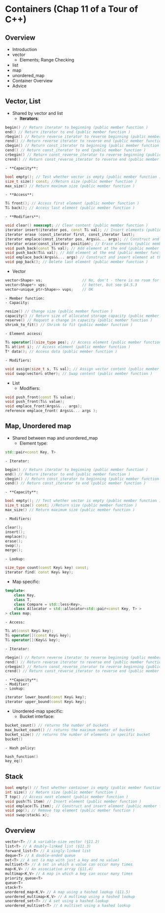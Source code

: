# Containers (Chap 11 of a Tour of C++)

## Overview
- Introduction
- vector
	- Elements; Range Checking
- list
- map
- unordered_map
- Container Overview
- Advice

## Vector, List
- Shared by vector and list
	- **Iterators**:
```cpp
begin() // Return iterator to beginning (public member function )
end() // Return iterator to end (public member function )
rbegin() // Return reverse iterator to reverse beginning (public member function )
rend() // Return reverse iterator to reverse end (public member function )
cbegin() // Return const_iterator to beginning (public member function )
cend() // Return const_iterator to end (public member function )
crbegin() // Return const_reverse_iterator to reverse beginning (public member function )
crend() // Return const_reverse_iterator to reverse end (public member function )
```
	- **Capacity**:
```cpp
bool empty(); // Test whether vector is empty (public member function )
size_t size() const; //Return size (public member function )
max_size() // Return maximum size (public member function )
```
	- **Access**:
```cpp
T& front(); // Access first element (public member function )
T& back(); // Access last element (public member function )
```
	- **Modifiers**:
```cpp
void clear() noexcept; // Clear content (public member function )
iterator insert(iterator pos, const T& val); // Insert elements (public member function )
iterator erase (const_iterator first, const_iterator last);
iterator emplace(const_iterator pos, Args&&... args); // Construct and insert element (public member function )
iterator erase(const_iterator position); // Erase elements (public member function )
void push_back(const T& val); // Add element at the end (public member function )
void push_back(T&& val); // Add element at the end (public member function )
void emplace_back(Args&&... args) // Construct and insert element at the end (public member function )
void pop_back(); // Delete last element (public member function )
```
- Vector
```cpp
vector<Shape> vs;                  // No, don't - there is no room for a Circle or a Smiley
vector<Shape*> vps;                // better, but see §4.5.3
vector<unique_ptr<Shape>> vups;    // OK
```
	- Member function:
	- Capacity:
```cpp
resize() // Change size (public member function )
capacity() // Return size of allocated storage capacity (public member function )
reserve() // Request a change in capacity (public member function )
shrink_to_fit() // Shrink to fit (public member function )
```
	- Element access:
```cpp
T& operator[](size_type pos); // Access element (public member function )
T& at(int i); // Access element (public member function )
T* data(); // Access data (public member function )
```
	- Modifiers:
```cpp
void assign(size_t s, T& val); // Assign vector content (public member function )
void swap(vector& other); // Swap content (public member function )
```
- List
	- Modifiers:
```cpp
void push_front(const T& value);
void push_front(T&& value);
void emplace_front(Args&&... args);
reference emplace_front( Args&&... args );
```

## Map, Unordered map
- Shared between map and unordered_map
	- Element type:
```cpp
std::pair<const Key, T>
```
	- Iterator:
```cpp
begin() // Return iterator to beginning (public member function )
end() // Return iterator to end (public member function )
cbegin() // Return const_iterator to beginning (public member function )
cend() // Return const_iterator to end (public member function )
```
	- **Capacity**:
```cpp
bool empty(); // Test whether vector is empty (public member function )
size_t size() const; //Return size (public member function )
max_size() // Return maximum size (public member function )
```
	- Modifiers:
```cpp
clear();
insert();
emplace();
erase();
swap();
merge();
```
	- Lookup:
```cpp
size_type count(const Key& key) const;
iterator find( const Key& key);
```
- Map specific:
```cpp
template<
    class Key,
    class T,
    class Compare = std::less<Key>,
    class Allocator = std::allocator<std::pair<const Key, T> >
> class map;
```
	- Access:
```cpp
T& at(const Key& key);
T& operator[](const Key& key);
T& operator[](Key&& key);
```
	- Iterator:
```cpp
rbegin() // Return reverse iterator to reverse beginning (public member function )
rend() // Return reverse iterator to reverse end (public member function )
crbegin() // Return const_reverse_iterator to reverse beginning (public member function )
crend() // Return const_reverse_iterator to reverse end (public member function )
```
	- **Capacity**:
	- Modifier:
	- Lookup:
```cpp
iterator lower_bound(const Key& key);
iterator upper_bound(const Key& key);
```
- Unordered-map specific:
	- Bucket interface:
```cpp
bucket_count() // returns the number of buckets
max_bucket_count() // returns the maximum number of buckets
bucket_size() // returns the number of elements in specific bucket
bucket()
```
	- Hash policy:
```cpp
hash_function()
key_eq()
```

## Stack
```cpp
bool empty() // Test whether container is empty (public member function )
int size() // Return size (public member function )
T top() // Access next element (public member function )
void push(T& item) // Insert element (public member function )
void emplace(T& item); // Construct and insert element (public member function )
void pop(); // Remove top element (public member function )
void swap(stack& x);
```

## Overview
```cpp
vector<T> // A variable-size vector (§11.2)
list<T> // A doubly-linked list (§11.3)
forward_list<T> // A singly-linked list
deque<T> // A double-ended queue
set<T> // A set (a map with just a key and no value)
multiset<T> // A set in which a value can occur many times
map<K,V> // An associative array (§11.4)
multimap<K,V> // A map in which a key can occur many times
priority_queue<T>
queue<T>
stack<T>
unordered_map<K,V> // A map using a hashed lookup (§11.5)
unordered_multimap<K,V> // A multimap using a hashed lookup
unordered_set<T> // A set using a hashed lookup
unordered_multiset<T> // A multiset using a hashed lookup
```
